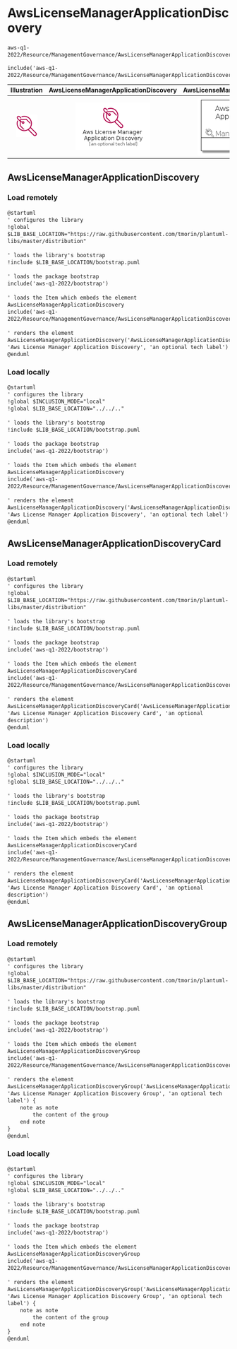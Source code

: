 # AwsLicenseManagerApplicationDiscovery


```text
aws-q1-2022/Resource/ManagementGovernance/AwsLicenseManagerApplicationDiscovery
```

```text
include('aws-q1-2022/Resource/ManagementGovernance/AwsLicenseManagerApplicationDiscovery')
```



| Illustration | AwsLicenseManagerApplicationDiscovery | AwsLicenseManagerApplicationDiscoveryCard | AwsLicenseManagerApplicationDiscoveryGroup |
| :---: | :---: | :---: | :---: |
| ![illustration for Illustration](../../../aws-q1-2022/Resource/ManagementGovernance/AwsLicenseManagerApplicationDiscovery.png) | ![illustration for AwsLicenseManagerApplicationDiscovery](../../../aws-q1-2022/Resource/ManagementGovernance/AwsLicenseManagerApplicationDiscovery.Local.png) | ![illustration for AwsLicenseManagerApplicationDiscoveryCard](../../../aws-q1-2022/Resource/ManagementGovernance/AwsLicenseManagerApplicationDiscoveryCard.Local.png) | ![illustration for AwsLicenseManagerApplicationDiscoveryGroup](../../../aws-q1-2022/Resource/ManagementGovernance/AwsLicenseManagerApplicationDiscoveryGroup.Local.png) |




## AwsLicenseManagerApplicationDiscovery

### Load remotely
```plantuml
@startuml
' configures the library
!global $LIB_BASE_LOCATION="https://raw.githubusercontent.com/tmorin/plantuml-libs/master/distribution"

' loads the library's bootstrap
!include $LIB_BASE_LOCATION/bootstrap.puml

' loads the package bootstrap
include('aws-q1-2022/bootstrap')

' loads the Item which embeds the element AwsLicenseManagerApplicationDiscovery
include('aws-q1-2022/Resource/ManagementGovernance/AwsLicenseManagerApplicationDiscovery')

' renders the element
AwsLicenseManagerApplicationDiscovery('AwsLicenseManagerApplicationDiscovery', 'Aws License Manager Application Discovery', 'an optional tech label')
@enduml
```

### Load locally
```plantuml
@startuml
' configures the library
!global $INCLUSION_MODE="local"
!global $LIB_BASE_LOCATION="../../.."

' loads the library's bootstrap
!include $LIB_BASE_LOCATION/bootstrap.puml

' loads the package bootstrap
include('aws-q1-2022/bootstrap')

' loads the Item which embeds the element AwsLicenseManagerApplicationDiscovery
include('aws-q1-2022/Resource/ManagementGovernance/AwsLicenseManagerApplicationDiscovery')

' renders the element
AwsLicenseManagerApplicationDiscovery('AwsLicenseManagerApplicationDiscovery', 'Aws License Manager Application Discovery', 'an optional tech label')
@enduml
```

## AwsLicenseManagerApplicationDiscoveryCard

### Load remotely
```plantuml
@startuml
' configures the library
!global $LIB_BASE_LOCATION="https://raw.githubusercontent.com/tmorin/plantuml-libs/master/distribution"

' loads the library's bootstrap
!include $LIB_BASE_LOCATION/bootstrap.puml

' loads the package bootstrap
include('aws-q1-2022/bootstrap')

' loads the Item which embeds the element AwsLicenseManagerApplicationDiscoveryCard
include('aws-q1-2022/Resource/ManagementGovernance/AwsLicenseManagerApplicationDiscovery')

' renders the element
AwsLicenseManagerApplicationDiscoveryCard('AwsLicenseManagerApplicationDiscoveryCard', 'Aws License Manager Application Discovery Card', 'an optional description')
@enduml
```

### Load locally
```plantuml
@startuml
' configures the library
!global $INCLUSION_MODE="local"
!global $LIB_BASE_LOCATION="../../.."

' loads the library's bootstrap
!include $LIB_BASE_LOCATION/bootstrap.puml

' loads the package bootstrap
include('aws-q1-2022/bootstrap')

' loads the Item which embeds the element AwsLicenseManagerApplicationDiscoveryCard
include('aws-q1-2022/Resource/ManagementGovernance/AwsLicenseManagerApplicationDiscovery')

' renders the element
AwsLicenseManagerApplicationDiscoveryCard('AwsLicenseManagerApplicationDiscoveryCard', 'Aws License Manager Application Discovery Card', 'an optional description')
@enduml
```

## AwsLicenseManagerApplicationDiscoveryGroup

### Load remotely
```plantuml
@startuml
' configures the library
!global $LIB_BASE_LOCATION="https://raw.githubusercontent.com/tmorin/plantuml-libs/master/distribution"

' loads the library's bootstrap
!include $LIB_BASE_LOCATION/bootstrap.puml

' loads the package bootstrap
include('aws-q1-2022/bootstrap')

' loads the Item which embeds the element AwsLicenseManagerApplicationDiscoveryGroup
include('aws-q1-2022/Resource/ManagementGovernance/AwsLicenseManagerApplicationDiscovery')

' renders the element
AwsLicenseManagerApplicationDiscoveryGroup('AwsLicenseManagerApplicationDiscoveryGroup', 'Aws License Manager Application Discovery Group', 'an optional tech label') {
    note as note
        the content of the group
    end note
}
@enduml
```

### Load locally
```plantuml
@startuml
' configures the library
!global $INCLUSION_MODE="local"
!global $LIB_BASE_LOCATION="../../.."

' loads the library's bootstrap
!include $LIB_BASE_LOCATION/bootstrap.puml

' loads the package bootstrap
include('aws-q1-2022/bootstrap')

' loads the Item which embeds the element AwsLicenseManagerApplicationDiscoveryGroup
include('aws-q1-2022/Resource/ManagementGovernance/AwsLicenseManagerApplicationDiscovery')

' renders the element
AwsLicenseManagerApplicationDiscoveryGroup('AwsLicenseManagerApplicationDiscoveryGroup', 'Aws License Manager Application Discovery Group', 'an optional tech label') {
    note as note
        the content of the group
    end note
}
@enduml
```

